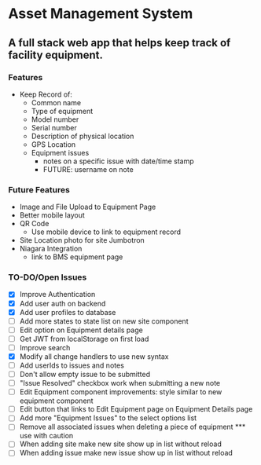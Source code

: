 # Asset Management System
## A full stack web app that helps keep track of facility equipment.

###  Features
* Keep Record of:
    * Common name
    * Type of equipment
    * Model number
    * Serial number
    * Description of physical location
    * GPS Location
    * Equipment issues
        * notes on a specific issue with date/time stamp
        * FUTURE: username on note

### Future Features
* Image and File Upload to Equipment Page
* Better mobile layout
* QR Code
    * Use mobile device to link to equipment record
* Site Location photo for site Jumbotron
* Niagara Integration
    * link to BMS equipment page

### TO-DO/Open Issues
- [X] Improve Authentication
- [X] Add user auth on backend
- [X] Add user profiles to database
- [ ] Add more states to state list on new site component
- [ ] Edit option on Equipment details page
- [ ] Get JWT from localStorage on first load
- [ ] Improve search
- [X] Modify all change handlers to use new syntax
- [ ] Add userIds to issues and notes
- [ ] Don't allow empty issue to be submitted
- [ ] "Issue Resolved" checkbox work when submitting a new note
- [ ] Edit Equipment component improvements: style similar to new equipment component
- [ ] Edit button that links to Edit Equipment page on Equipment Details page
- [ ] Add more "Equipment Issues" to the select options list
- [ ] Remove all associated issues when deleting a piece of equipment *** use with caution
- [ ] When adding site make new site show up in list without reload
- [ ] When adding issue make new issue show up in list without reload
